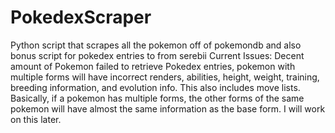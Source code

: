 # PokedexScraper
Python script that scrapes all the pokemon off of pokemondb and also bonus script for pokedex entries to from serebii
Current Issues: Decent amount of Pokemon failed to retrieve Pokedex entries, pokemon with multiple forms will have incorrect renders, abilities, height, weight, training, breeding information, and evolution info.
This also includes move lists. Basically, if a pokemon has multiple forms, the other forms of the same pokemon will have almost the same information as the base form. I will work on this later.
